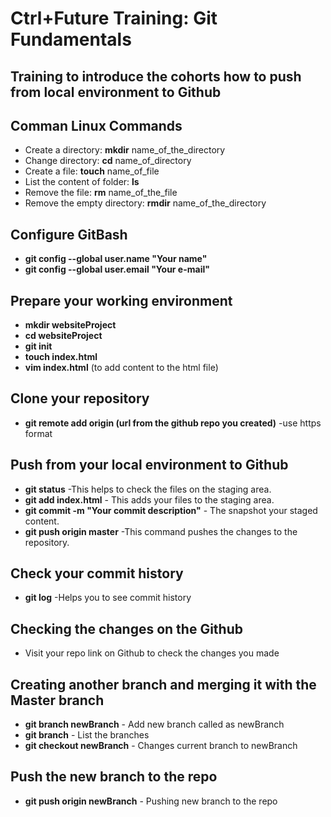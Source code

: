 # Ctrl+Future Training: Git Fundamentals  

## Training to introduce the cohorts how to push from local environment to Github

## Comman Linux Commands

  - Create a directory: **mkdir** name_of_the_directory
  - Change directory: **cd** name_of_directory
  - Create a file: **touch** name_of_file
  - List the content of folder: **ls**
  - Remove the file: **rm** name_of_the_file  
  - Remove the empty directory: **rmdir** name_of_the_directory
  
## Configure GitBash

  - **git config --global user.name "Your name"**  
  - **git config --global user.email "Your e-mail"**  
 
## Prepare your working environment

  - **mkdir websiteProject**
  - **cd websiteProject**
  - **git init**
  - **touch index.html**
  - **vim index.html** (to add content to the html file)

## Clone your repository

  - **git remote add origin (url from the github repo you created)** -use https format
  
## Push from your local environment to Github

 - **git status** -This helps to check the files on the staging area.
 - **git add index.html** - This adds your files to the staging area.
 - **git commit -m "Your commit description"** - The snapshot your staged content.
 - **git push origin master** -This command pushes the changes to the repository.
## Check your commit history

 - **git log** -Helps you to see commit history

## Checking the changes on the Github

 - Visit your repo link on Github to check the changes you made

## Creating another branch and merging it with the Master branch
 
 - **git branch newBranch** - Add new branch called as newBranch
 - **git branch** - List the branches
 - **git checkout newBranch** - Changes current branch to newBranch

## Push the new branch to the repo
 
 - **git push origin newBranch** - Pushing new branch to the repo

